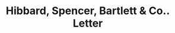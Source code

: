 ---
doi: 10.7916/D8F77QKF
date_other: '1889'
date_other_textual: '1889'
form: correspondence
genre:
- Letters (correspondence)
name:
- Hibbard, Spencer, Bartlett & Co.
object_in_context_url: https://biggert.cul.columbia.edu/items/view/ave_biggert_00202
subject_hierarchical_geographic:
- Chicago, Illinois, United States
subject_name:
- Hibbard, Spencer, Bartlett & Co.
title: Hibbard, Spencer, Bartlett & Co.. Letter
sort_title: Hibbard, Spencer, Bartlett & Co.. Letter
call_number: ave_biggert_00202
coordinates:
- 41.83694444444445,-87.68472222222222
pid: ave_biggert_00202
identifiers: ave_biggert_00202
thumbnail: https://derivativo-1.library.columbia.edu/iiif/2/ldpd:345191/full/!256,256/0/native.jpg
permalink: /biggert/ave_biggert_00202/
layout: iiif-image-page
---